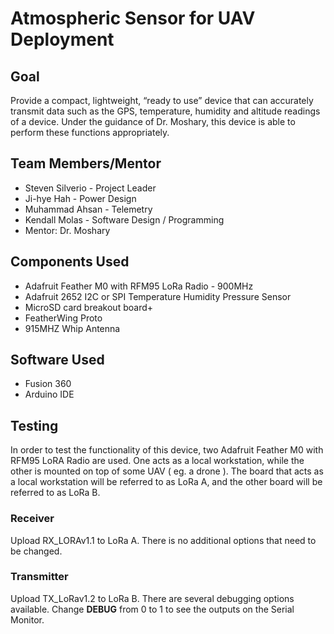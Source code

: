# Atmospheric Sensor for UAV Deployment

## Goal
Provide a compact, lightweight, “ready to use” device that can accurately transmit data such as the GPS, temperature, humidity and altitude readings of a device.  Under the guidance of Dr. Moshary, this device is able to perform these functions appropriately.

## Team Members/Mentor
- Steven Silverio - Project Leader
- Ji-hye Hah - Power Design
- Muhammad Ahsan - Telemetry
- Kendall Molas - Software Design / Programming
- Mentor: Dr. Moshary

## Components Used
- Adafruit Feather M0 with RFM95 LoRa Radio - 900MHz
- Adafruit 2652 I2C or SPI Temperature Humidity Pressure Sensor
- MicroSD card breakout board+
- FeatherWing Proto
- 915MHZ Whip Antenna

## Software Used
- Fusion 360
- Arduino IDE

## Testing
In order to test the functionality of this device, two Adafruit Feather M0 with RFM95 LoRA Radio are used. One acts as a local workstation, while the other is mounted on top of some UAV ( eg. a drone ). The board that acts as a local workstation will be referred to as LoRa A, and the other board will be referred to as LoRa B.

### Receiver
Upload RX_LORAv1.1 to LoRa A. There is no additional options that need to be changed.

### Transmitter
Upload TX_LoRav1.2 to LoRa B. There are several debugging options available. Change **DEBUG** from 0 to 1 to see the outputs on the Serial Monitor.
